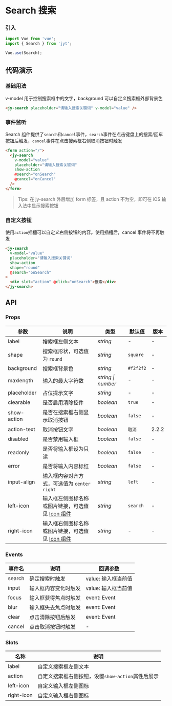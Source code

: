 # Search 搜索

### 引入

``` javascript
import Vue from 'vue';
import { Search } from 'jyt';

Vue.use(Search);
```

## 代码演示

### 基础用法

v-model 用于控制搜索框中的文字，background 可以自定义搜索框外部背景色

```html
<jy-search placeholder="请输入搜索关键词" v-model="value" />
```

### 事件监听

Search 组件提供了`search`和`cancel`事件，`search`事件在点击键盘上的搜索/回车按钮后触发，`cancel`事件在点击搜索框右侧取消按钮时触发

```html
<form action="/">
  <jy-search
    v-model="value"
    placeholder="请输入搜索关键词"
    show-action
    @search="onSearch"
    @cancel="onCancel"
  />
</form>
```

> Tips: 在 jy-search 外层增加 form 标签，且 action 不为空，即可在 iOS 输入法中显示搜索按钮

### 自定义按钮

使用`action`插槽可以自定义右侧按钮的内容。使用插槽后，cancel 事件将不再触发

```html
<jy-search
  v-model="value"
  placeholder="请输入搜索关键词"
  show-action
  shape="round"
  @search="onSearch"
>
  <div slot="action" @click="onSearch">搜索</div>
</jy-search>
```

## API

### Props

| 参数 | 说明 | 类型 | 默认值 | 版本 |
|------|------|------|------|------|
| label | 搜索框左侧文本 | *string* | - | - |
| shape | 搜索框形状，可选值为 `round` | *string* | `square` | - |
| background | 搜索框背景色 | *string* | `#f2f2f2` | - |
| maxlength | 输入的最大字符数 | *string \| number* | - | - |
| placeholder | 占位提示文字 | *string* | - | - |
| clearable | 是否启用清除控件 | *boolean* | `true` | - |
| show-action | 是否在搜索框右侧显示取消按钮 | *boolean* | `false` | - |
| action-text | 取消按钮文字 | *boolean* | `取消` | 2.2.2 |
| disabled | 是否禁用输入框 | *boolean* | `false` | - |
| readonly | 是否将输入框设为只读 | *boolean* | `false` | - |
| error | 是否将输入内容标红 | *boolean* | `false` | - |
| input-align | 输入框内容对齐方式，可选值为 `center` `right` | *string* | `left` | - |
| left-icon | 输入框左侧图标名称或图片链接，可选值见 [Icon 组件](#/zh-CN/icon) | *string* | `search` | - |
| right-icon | 输入框右侧图标名称或图片链接，可选值见 [Icon 组件](#/zh-CN/icon) | *string* | - | - |

### Events

| 事件名 | 说明 | 回调参数 |
|------|------|------|
| search | 确定搜索时触发 | value: 输入框当前值 |
| input | 输入框内容变化时触发 | value: 输入框当前值 |
| focus | 输入框获得焦点时触发 | event: Event |
| blur | 输入框失去焦点时触发 | event: Event |
| clear | 点击清除按钮后触发 | event: Event |
| cancel | 点击取消按钮时触发 | - |

### Slots

| 名称 | 说明 |
|------|------|
| label | 自定义搜索框左侧文本 |
| action | 自定义搜索框右侧按钮，设置`show-action`属性后展示 |
| left-icon | 自定义输入框左侧图标 |
| right-icon | 自定义输入框右侧图标 |
